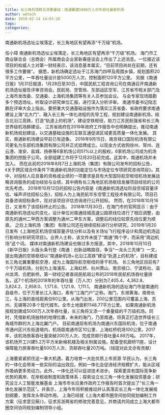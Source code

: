 ```yaml
---
title: 长三角机场群又添重量级：南通要建5000万人次年吞吐量新机场
author: wetech
date: 2019-02-14 14:03:26
tags: 
categories: 
---
```

南通新机场选址尘埃落定，长三角地区有望再添“千万级”机场。
<!-- more -->
任小璋
南通新机场选址尘埃落定，长三角地区有望再添“千万级”机场。
海门市工商业联合会（总商会）所属商会企业家新春座谈会上传出了上述消息。一位接近该项目的权威人士对第一财经表示，该消息基本属实，“目前项目尚处在前期，还有很多工作要做”。
据悉，新机场确定选址于江苏海门四甲及周围乡镇，规划面积20平方公里，一年吞吐量设计是5000万人次，控制面积120平方公里。
另据《南通日报》1月31日报道，1月28日至30日，中国民航工程咨询公司在南通召开南通新机场选址报告评审咨询会。民航局、空管局、东部战区空军、江苏省市相关部门及上海市发改委、交通委、上海机场集团等有关人员参加会议。
与会专家现场踏勘多个预选场址，听取设计研究单位汇报，进行深入分析评审。
南通市委书记陆志鹏在评审大会上指出，要把重大交通基础设施作为落实江苏省委、省政府要求南通建设上海“北大门”、融入长三角一体化进程的先导工程，规划建设南通新机场，结合北沿江高铁，打造“轨道上的机场”，建设空铁枢纽，助力江苏民航强省和长三角世界级机场群建设。
江苏省政府在2019年政府工作报告中也明确提出，推动南通新机场规划建设，以交通基础设施的互联互通促进区域更高质量一体化发展。
其实，南通新机场建设早前已有迹象。
2018年9月15日，南京禄口国际机场有限公司更名为东部机场集团有限公司并正式挂牌成立。以现金方式收购徐州、常州、连云港、淮安、盐城、扬泰等6家机场公司51%以上的股权，6家机场公司成为机场集团的控股子公司，全部组建工作将于12月20日前完成。这其中，南通机场并未加入。
而在此前的2018年8月7日上海机场（集团）有限公司发布的招标公告，《关于跨区域合作条件下南通新机场的功能定位与市场定位专项研究咨询项目》。其中，对投标人应具备的资格或业绩的一项要求是具有大型国际航空枢纽机场发展战略咨询服务的成功经验与业绩，其中拥有长三角地区机场枢纽发展项目经验的公司优先考虑。
2018年10月12日的招标公告内容是《南通新机场选址阶段空域容量评估、噪声评估招标公告》，招标人为上海民航华东空管工程技术有限公司。项目已具备咨询招标条件，现对该项目评估咨询进行公开招标。
然而，在2018年10月16日，又发布了该招标终止的公告。
2018年11月30日，在海门市的官网显示：由于南通新机场选址的变化，设计单位对南通绕城高速公路原线位进行了相应调整，由原先的通州二甲西方案调整为通州二甲东方案，调整后的线位较原先线位更为顺直。
之后上海机场（集团）有限公司还在继续招标进行分析研究，2019年1月20日发布《上海地区机场空域容量评估分析以及有关场址飞行程序设计和周边机场运行影响分析研究项目》。业界人士称，该文件未提了“南通”两个字，而采用“周边机场”这个词。
媒体对南通新机场建设也做过多方报道，其中，2018年10月10日《新华日报》头版头条刊登《南通：创新战略路径，争当“一龙头三先锋”》一文，提出南通的空铁枢纽以“南通新机场+北沿江高铁”建设“轨道上的机场”，目标建成长三角北翼重要航空港，成为上海国际航空枢纽的骨干机场。
长三角地区目前有7个千万级机场，分别为上海浦东、上海虹桥、杭州萧山、南京禄口、宁波栎社、温州龙湾、合肥新桥。第一财经记者查阅民航局公布的2018年民航机场吞吐量排名，这7个机场的2018年的年吞吐量（万人次）分别为7,405.4、4,362.8、3,824.2、2,858.0、1,171.8、1,121.9、1,111.1。
南通新机场的选址海门市是南通的县级市，位于万里长江入海口，素有“江海门户”之称。海门，东濒黄海，南倚长江，与上海的直线距离仅60公里。从海门出发，200公里范围内可覆盖上海、苏州、无锡等20多个现代城市。全市土地面积1148.77平方公里。
如果南通新机场按规划建成5000万人次年吞吐量，长三角将又添一个重量级的千万级机场。同时，凭借新机场独特的地理位置，未来的海门，乃至南通，将真正打造世界级长三角城市群的大上海北翼门户。
目前南通现有机场为南通兴东国际机场，位于南通市通州区兴东街道境内，机场距南通市区10公里、上海虹桥机场100公里。2017年，该机场旅客吞吐量突破200万人次，完成货邮行吞吐量4.89万吨。
2017年，该机场开工兴建5.2万平方米新候机楼及相关附属设施。配备登机廊桥11座，设计保障能力旅客吞吐量500万人次、货邮吞吐量20万吨。（钱琨对此文亦有贡献）
 
 
上海要紧紧抓住这一重大机遇，着力培育一大批优质上市资源
华民认为，长三角的一体化会带来一些实际的溢出效应。例如一体化会促进经济规模扩大，能从区域外吸纳更多劳动力。此外，一体化还可以促进技术进步。
探索更具有国际竞争新优势的离岸、在岸税收制度和政策体系；探索设立长三角一体化发展投资基金；研究设立人工智能发展基金
上海市市长应勇作政府工作报告时首次提出了“长三角一体化发展示范区”。并表示，上海今年将积极推动并认真落实长三角一体化发展规划纲要，发挥龙头带动作用。
上海已经就《上海大都市圈空间协同规划编制工作方案（征求意见稿）》，征求苏浙两省的修改完善意见，并商请共同成立上海大都市圈空间协同规划编制领导小组。
